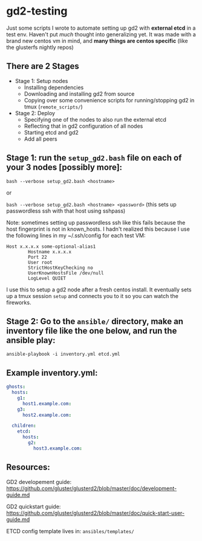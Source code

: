 # gd2-testing
Just some scripts I wrote to automate setting up gd2 with **external etcd** in a test env. Haven't put *much* thought into generalizing yet.
It was made with a brand new centos vm in mind, and **many things are centos specific** (like the glusterfs nightly repos)

## There are 2 Stages

- Stage 1: Setup nodes
  - Installing dependencies
  - Downloading and installing gd2 from source
  - Copying over some convenience scripts for running/stopping gd2 in tmux (`remote_scripts/`)
- Stage 2: Deploy
  - Specifying one of the nodes to also run the external etcd
  - Reflecting that in gd2 configuration of all nodes
  - Starting etcd and gd2
  - Add all peers


## Stage 1: run the `setup_gd2.bash` file on each of your 3 nodes [possibly more]:
`bash --verbose setup_gd2.bash <hostname>`

or

`bash --verbose setup_gd2.bash <hostname> <password>` (this sets up passwordless ssh with that host using sshpass)

Note: sometimes setting up passwordless ssh like this fails because the host fingerprint is not in known_hosts. I hadn't realized this because I use the following lines in my ~/.ssh/config for each test VM:
```
Host x.x.x.x some-optional-alias1
        Hostname x.x.x.x
        Port 22
        User root
        StrictHostKeyChecking no
        UserKnownHostsFile /dev/null
        LogLevel QUIET
```
  
I use this to setup a gd2 node after a fresh centos install. It eventually sets up a tmux session `setup` and connects you to it so you can watch the fireworks.


## Stage 2: Go to the `ansible/` directory, make an inventory file like the one below, and run the ansible play:

`ansible-playbook -i inventory.yml etcd.yml`

## Example inventory.yml:

```yml
ghosts:
  hosts:
    g1:
      host1.example.com:
    g3:
      host2.example.com:

  children:
    etcd:
      hosts:
        g2:
          host3.example.com:

```

## Resources:

GD2 developement guide: https://github.com/gluster/glusterd2/blob/master/doc/development-guide.md

GD2 quickstart guide: https://github.com/gluster/glusterd2/blob/master/doc/quick-start-user-guide.md

ETCD config template lives in: `ansibles/templates/`


